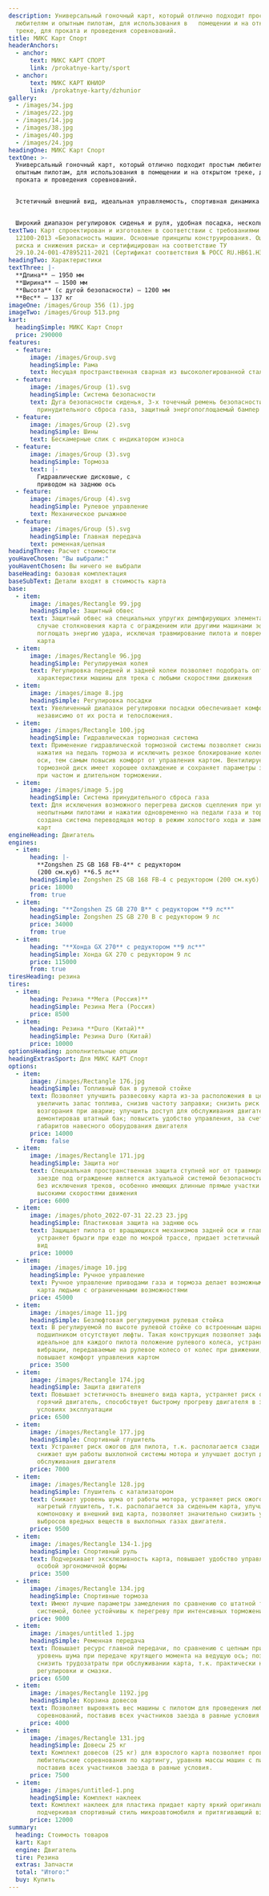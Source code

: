 ```yaml
---
description: Универсальный гоночный карт, который отлично подходит простым
  любителям и опытным пилотам, для использования в   помещении и на открытом
  треке, для проката и проведения соревнований.
title: МИКС Карт Спорт
headerAnchors:
  - anchor:
      text: МИКС КАРТ СПОРТ
      link: /prokatnye-karty/sport
  - anchor:
      text: МИКС КАРТ ЮНИОР
      link: /prokatnye-karty/dzhunior
gallery:
  - /images/34.jpg
  - /images/22.jpg
  - /images/14.jpg
  - /images/38.jpg
  - /images/40.jpg
  - /images/24.jpg
headingOne: МИКС Карт Спорт
textOne: >-
  Универсальный гоночный карт, который отлично подходит простым любителям и
  опытным пилотам, для использования в помещении и на открытом треке, для
  проката и проведения соревнований.


  Эстетичный внешний вид, идеальная управляемость, спортивная динамика разгона, системы активной и пассивной безопасности – уникальные характеристики для карта в своем классе.


  Широкий диапазон регулировок сиденья и руля, удобная посадка, нескользящий эргономичный руль, система принудительного сброса газа, защитная дуга, обвес с высоким энергопоглощением ударов заложены в базовой комплектации для комфортной и безопасной езды пилота любого роста, телосложения и навыков вождения. 
textTwo: Карт спроектирован и изготовлен в соответствии с требованиями ГОСТ ISO
  12100-2013 «Безопасность машин. Основные принципы конструирования. Оценка
  риска и снижения риска» и сертифицирован на соответствие ТУ
  29.10.24-001-47895211-2021 (Сертификат соответствия № РОСС RU.HB61.H30000)
headingTwo: Характеристики
textThree: |-
  **Длина** – 1950 мм
  **Ширина** – 1500 мм
  **Высота** (с дугой безопасности) – 1200 мм
  **Вес** – 137 кг
imageOne: /images/Group 356 (1).jpg
imageTwo: /images/Group 513.png
kart:
  headingSimple: МИКС Карт Спорт
  price: 290000
features:
  - feature:
      image: /images/Group.svg
      headingSimple: Рама
      text: Несущая пространственная сварная из высоколегированной стали
  - feature:
      image: /images/Group (1).svg
      headingSimple: Система безопасности
      text: Дуга безопасности сиденья, 3-х точечный ремень безопасности, система
        принудительного сброса газа, защитный энергопоглощаемый бампер
  - feature:
      image: /images/Group (2).svg
      headingSimple: Шины
      text: Бескамерные слик с индикатором износа
  - feature:
      image: /images/Group (3).svg
      headingSimple: Тормоза
      text: |-
        Гидравлические дисковые, с
        приводом на заднюю ось
  - feature:
      image: /images/Group (4).svg
      headingSimple: Рулевое управление
      text: Механическое рычажное
  - feature:
      image: /images/Group (5).svg
      headingSimple: Главная передача
      text: ременная/цепная
headingThree: Расчет стоимости
youHaveChosen: "Вы выбрали:"
youHaventChosen: Вы ничего не выбрали
baseHeading: базовая комплектация
baseSubText: Детали входят в стоимость карта
base:
  - item:
      image: /images/Rectangle 99.jpg
      headingSimple: Защитный обвес
      text: Защитный обвес на специальных упругих демпфирующих элементах позволяет в
        случае столкновения карта с ограждением или другими машинами эффективно
        поглощать энергию удара, исключая травмирование пилота и повреждения
        карта
  - item:
      image: /images/Rectangle 96.jpg
      headingSimple: Регулируемая колея
      text: Регулировка передней и задней колеи позволяет подобрать оптимальные
        характеристики машины для трека с любыми скоростями движения
  - item:
      image: /images/image 8.jpg
      headingSimple: Регулировка посадки
      text: Увеличенный диапазон регулировки посадки обеспечивает комфорт пилотам,
        независимо от их роста и телосложения.
  - item:
      image: /images/Rectangle 100.jpg
      headingSimple: Гидравлическая тормозная система
      text: Применение гидравлической тормозной системы позволяет снизить усилие
        нажатия на педаль тормоза и исключить резкое блокирование колес задней
        оси, тем самым повысив комфорт от управления картом. Вентилируемый
        тормозной диск имеет хорошее охлаждение и сохраняет параметры замедления
        при частом и длительном торможении.
  - item:
      image: /images/image 5.jpg
      headingSimple: Система принудительного сброса газа
      text: Для исключения возможного перегрева дисков сцепления при управлении картом
        неопытными пилотами и нажатии одновременно на педали газа и тормоза,
        создана система переводящая мотор в режим холостого хода и замедляющая
        карт
engineHeading: Двигатель
engines:
  - item:
      heading: |-
        **Zongshen ZS GB 168 FB-4** с редуктором
        (200 см.куб) **6.5 лс**
      headingSimple: Zongshen ZS GB 168 FB-4 с редуктором (200 см.куб) 6.5 лс
      price: 18000
      from: true
  - item:
      heading: "**Zongshen ZS GB 270 B** с редуктором **9 лс**"
      headingSimple: Zongshen ZS GB 270 B с редуктором 9 лс
      price: 34000
      from: true
  - item:
      heading: "**Хонда GX 270** c редуктором **9 лс**"
      headingSimple: Хонда GX 270 c редуктором 9 лс
      price: 115000
      from: true
tiresHeading: резина
tires:
  - item:
      heading: Резина **Мега (Россия)**
      headingSimple: Резина Мега (Россия)
      price: 8500
  - item:
      heading: Резина **Duro (Китай)**
      headingSimple: Резина Duro (Китай)
      price: 10000
optionsHeading: дополнительные опции
headingExtrasSport: Для МИКС КАРТ Спорт
options:
  - item:
      image: /images/Rectangle 176.jpg
      headingSimple: Топливный бак в рулевой стойке
      text: Позволяет улучшить развесовку карта из-за расположения в центре машины,
        увеличить запас топлива, снизив частоту заправки; снизить риск утечки и
        возгорания при аварии; улучшить доступ для обслуживания двигателя,
        демонтировав штатный бак; повысить удобство управления, за счет снижения
        габаритов навесного оборудования двигателя
      price: 14000
      from: false
  - item:
      image: /images/Rectangle 171.jpg
      headingSimple: Защита ног
      text: Специальная пространственная защита ступней ног от травмирования при
        заезде под ограждение является актуальной системой безопасности для всех
        без исключения треков, особенно имеющих длинные прямые участки с
        высокими скоростями движения
      price: 6000
  - item:
      image: /images/photo_2022-07-31 22.23 23.jpg
      headingSimple: Пластиковая защита на заднюю ось
      text: Защищает пилота от вращающихся механизмов задней оси и главной передачи,
        устраняет брызги при езде по мокрой трассе, придает эстетичный внешний
        вид
      price: 10000
  - item:
      image: /images/image 10.jpg
      headingSimple: Ручное управление
      text: Ручное управление приводами газа и тормоза делает возможным использование
        карта людьми с ограниченными возможностями
      price: 45000
  - item:
      image: /images/image 11.jpg
      headingSimple: Безлюфтовая регулируемая рулевая стойка
      text: В регулируемой по высоте рулевой стойке со встроенным шарнирным
        подшипником отсутствуют люфты. Такая конструкция позволяет зафиксировать
        идеальное для каждого пилота положение рулевого колеса, устраняет
        вибрации, передаваемые на рулевое колесо от колес при движении, и
        повышает комфорт управления картом
      price: 3500
  - item:
      image: /images/Rectangle 174.jpg
      headingSimple: Защита двигателя
      text: Повышает эстетичность внешнего вида карта, устраняет риск ожогов пилота о
        горячий двигатель, способствует быстрому прогреву двигателя в зимних
        условиях эксплуатации
      price: 6500
  - item:
      image: /images/Rectangle 177.jpg
      headingSimple: Спортивный глушитель
      text: Устраняет риск ожогов для пилота, т.к. располагается сзади сиденья,
        снижает шум работы выхлопной системы мотора и улучшает доступ для
        обслуживания двигателя
      price: 7000
  - item:
      image: /images/Rectangle 128.jpg
      headingSimple: Глушитель с катализатором
      text: Снижает уровень шума от работы мотора, устраняет риск ожогов пилота о
        нагретый глушитель, т.к. располагается за сиденьем карта, улучшает
        компоновку и внешний вид карта, позволяет значительно снизить уровень
        выбросов вредных веществ в выхлопных газах двигателя.
      price: 9500
  - item:
      image: /images/Rectangle 134-1.jpg
      headingSimple: Спортивный руль
      text: Подчеркивает эксклюзивность карта, повышает удобство управления за счет
        особой эргономичной формы
      price: 3500
  - item:
      image: /images/Rectangle 134.jpg
      headingSimple: Спортивные тормоза
      text: Имеют лучшие параметры замедления по сравнению со штатной тормозной
        системой, более устойчивы к перегреву при интенсивных торможениях
      price: 9000
  - item:
      image: /images/untitled 1.jpg
      headingSimple: Ременная передача
      text: Повышает ресурс главной передачи, по сравнению с цепным приводом; снижает
        уровень шума при передаче крутящего момента на ведущую ось; позволяет
        снизить трудозатраты при обслуживании карта, т.к. практически не требует
        регулировки и смазки.
      price: 6500
  - item:
      image: /images/Rectangle 1192.jpg
      headingSimple: Корзина довесов
      text: Позволяет выровнять вес машины с пилотом для проведения любительских
        соревнований, поставив всех участников заезда в равные условия
      price: 4000
  - item:
      image: /images/Rectangle 131.jpg
      headingSimple: Довесы 25 кг
      text: Комплект довесов (25 кг) для взрослого карта позволяет проводить
        любительские соревнования по картингу, уравняв массы машин с пилотами и
        поставив всех участников заезда в равные условия.
      price: 7500
  - item:
      image: /images/untitled-1.png
      headingSimple: Комплект наклеек
      text: Комплект наклеек для пластика придает карту яркий оригинальный дизаин,
        подчеркивая спортивный стиль микроавтомобиля и притягивающий взгляды.
      price: 12000
summary:
  heading: Стоимость товаров
  kart: Карт
  engine: Двигатель
  tire: Резина
  extras: Запчасти
  total: "Итого:"
  buy: Купить
---
```

